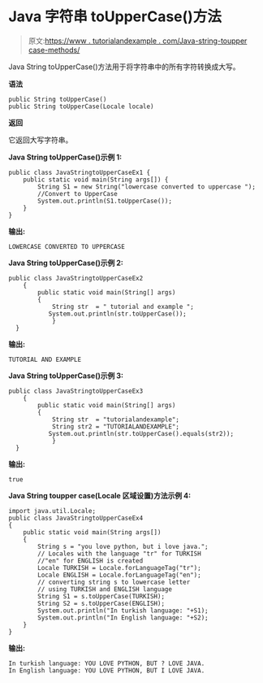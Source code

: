 # Java 字符串 toUpperCase()方法

> 原文:[https://www . tutorialandexample . com/Java-string-toupper case-methods/](https://www.tutorialandexample.com/java-string-touppercase-methods/)

Java String toUpperCase()方法用于将字符串中的所有字符转换成大写。

**语法**

```
public String toUpperCase()
public String toUpperCase(Locale locale)
```

**返回**

它返回大写字符串。

**Java String toUpperCase()示例 1:**

```
public class JavaStringtoUpperCaseEx1 {
    public static void main(String args[]) {
        String S1 = new String("lowercase converted to uppercase ");
        //Convert to UpperCase
        System.out.println(S1.toUpperCase());
    }
}
```

**输出:**

```
LOWERCASE CONVERTED TO UPPERCASE
```

**Java String toUpperCase()示例 2:**

```
public class JavaStringtoUpperCaseEx2
    { 
        public static void main(String[] args)
        { 
            String str  = " tutorial and example ";
           System.out.println(str.toUpperCase());
            }
  }
```

**输出:**

```
TUTORIAL AND EXAMPLE
```

**Java String toUpperCase()示例 3:**

```
public class JavaStringtoUpperCaseEx3
    { 
        public static void main(String[] args)
        { 
            String str  = "tutorialandexample";
            String str2 = "TUTORIALANDEXAMPLE";          
           System.out.println(str.toUpperCase().equals(str2));
            }
  }
```

**输出:**

```
true
```

**Java String toupper case(Locale 区域设置)方法示例 4:**

```
import java.util.Locale;
public class JavaStringtoUpperCaseEx4
{
    public static void main(String args[])
    {
        String s = "you love python, but i love java.";
        // Locales with the language "tr" for TURKISH
        //"en" for ENGLISH is created
        Locale TURKISH = Locale.forLanguageTag("tr");
        Locale ENGLISH = Locale.forLanguageTag("en");
        // converting string s to lowercase letter
        // using TURKISH and ENGLISH language
        String S1 = s.toUpperCase(TURKISH);
        String S2 = s.toUpperCase(ENGLISH);
        System.out.println("In turkish language: "+S1);
        System.out.println("In English language: "+S2);
    }
}
```

**输出:**

```
In turkish language: YOU LOVE PYTHON, BUT ? LOVE JAVA.
In English language: YOU LOVE PYTHON, BUT I LOVE JAVA.
```